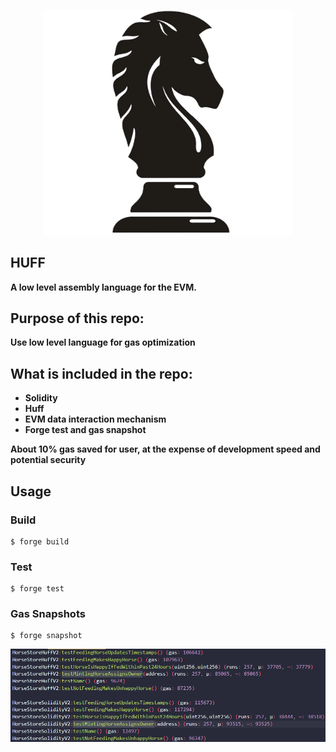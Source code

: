 <p align="center">
<img src="./images/huff_dark.png" width="400" alt="huff">
<br/>

## HUFF

**A low level assembly language for the EVM.**

## Purpose of this repo:

**Use low level language for gas optimization**

## What is included in the repo:

<strong>
<ul>
<li>Solidity</li>
<li>Huff</li>
<li>EVM data interaction mechanism</li>
<li>Forge test and gas snapshot</li>
</ul>
</strong>

**About 10% gas saved for user, at the expense of development speed and potential security**

## Usage

### Build

```shell
$ forge build
```

### Test

```shell
$ forge test
```

### Gas Snapshots

```shell
$ forge snapshot
```

<p align="center">
<img src="./images/gas_snapshot.png" width="600" alt="foundry_gas_snapshot">
<br/>
